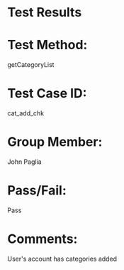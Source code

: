 # Test Results

# Test Method:
getCategoryList

# Test Case ID:
cat_add_chk

# Group Member:
John Paglia

# Pass/Fail:
Pass

# Comments:
User's account has categories added